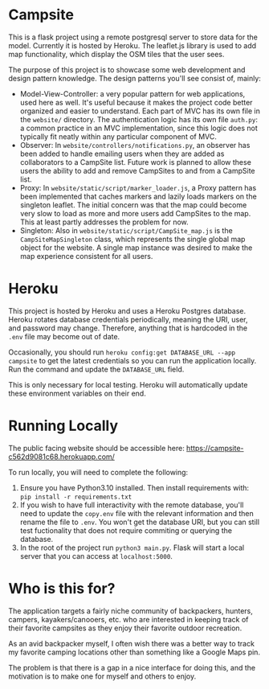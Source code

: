 # Campsite

This is a flask project using a remote postgresql server to store data for the model. Currently it is hosted by Heroku. The leaflet.js library is used to add map functionality, which display the OSM tiles that the user sees. 

The purpose of this project is to showcase some web development and design pattern knowledge. The design patterns you'll see consist of, mainly:
- Model-View-Controller: a very popular pattern for web applications, used here as well. It's useful because it makes the project code better organized and easier to understand. Each part of MVC has its own file in the `website/` directory. The authentication logic has its own file `auth.py`: a common practice in an MVC implementation, since this logic does not typically fit neatly within any particular component of MVC. 
- Observer: In `website/controllers/notifications.py`, an observer has been added to handle emailing users when they are added as collaborators to a CampSite list. Future work is planned to allow these users the ability to add and remove CampSites to and from a CampSite list. 
- Proxy: In `website/static/script/marker_loader.js`, a Proxy pattern has been implemented that caches markers and lazily loads markers on the singleton leaflet. The initial concern was that the map could become very slow to load as more and more users add CampSites to the map. This at least partly addresses the problem for now. 
- Singleton: Also in `website/static/script/CampSite_map.js` is the `CampSiteMapSingleton` class, which represents the single global map object for the website. A single map instance was desired to make the map experience consistent for all users.


# Heroku

This project is hosted by Heroku and uses a Heroku Postgres database. Heroku rotates database credentials periodically, meaning the URI, user, and password may change. Therefore, anything that is hardcoded in the `.env` file may become out of date. 

Occasionally, you should run `heroku config:get DATABASE_URL --app campsite` to get the latest credentials so you can run the application locally. Run the command and update the `DATABASE_URL` field. 

This is only necessary for local testing. Heroku will automatically update these environment variables on their end. 

# Running Locally

The public facing website should be accessible here: https://campsite-c562d9081c68.herokuapp.com/

To run locally, you will need to complete the following:

1. Ensure you have Python3.10 installed. Then install requirements with: `pip install -r requirements.txt`
2. If you wish to have full interactivity with the remote database, you'll need to update the `copy.env` file with the relevant information and then rename the file to `.env`. You won't get the database URI, but you can still test fuctionality that does not require commiting or querying the database. 
3. In the root of the project run `python3 main.py`. Flask will start a local server that you can access at `localhost:5000`.

# Who is this for?

The application targets a fairly niche community of backpackers, hunters, campers, kayakers/canooers, etc. who are interested in keeping track of their favorite campsites as they enjoy their favorite outdoor recreation. 

As an avid backpacker myself, I often wish there was a better way to track my favorite camping locations other than something like a Google Maps pin. 

The problem is that there is a gap in a nice interface for doing this, and the motivation is to make one for myself and others to enjoy.
